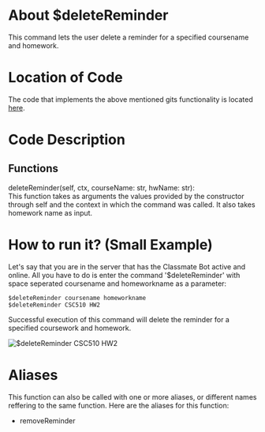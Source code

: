 # About $deleteReminder
This command lets the user delete a reminder for a specified coursename and homework. 

# Location of Code
The code that implements the above mentioned gits functionality is located [here](https://github.com/maddaicita/ClassMateBot-1.1/main/cogs/deadline.py).

# Code Description
## Functions
deleteReminder(self, ctx, courseName: str, hwName: str): <br>
This function takes as arguments the values provided by the constructor through self and the context in which the command was called. It also takes homework name as input.

# How to run it? (Small Example)
Let's say that you are in the server that has the Classmate Bot active and online. All you have to do is 
enter the command '$deleteReminder' with space seperated coursename and homeworkname as a parameter:

```
$deleteReminder coursename homeworkname
$deleteReminder CSC510 HW2
```
Successful execution of this command will delete the reminder for a specified coursework and homework.

![$deleteReminder CSC510 HW2](https://github.com/maddaicita/ClassMateBot-1.1/blob/main/data/media/deletereminder.gif?raw=true)

# Aliases

This function can also be called with one or more aliases, or different names reffering to the same function. Here are the aliases for this function:

 - removeReminder
